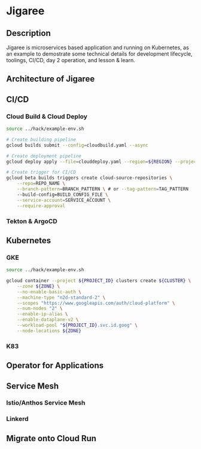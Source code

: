 # Jigaree

## Description

Jigaree is microservices based application and running on Kubernetes, as an example to demostrate some technical details for development lifecycle, toolings, CI/CD, day 2 operation, and lesson & learn. 

## Architecture of Jigaree


## CI/CD

### Cloud Build & Cloud Deploy

```bash
source ../hack/example-env.sh

# Create building pipeline
gcloud builds submit --config=cloudbuild.yaml --async

# Create deployment pipeline
gcloud deploy apply --file=clouddeploy.yaml --region=${REGION} --project=${PROJECT_ID} --async

# Create trigger for CI/CD
gcloud beta builds triggers create cloud-source-repositories \
    --repo=REPO_NAME \
    --branch-pattern=BRANCH_PATTERN \ # or --tag-pattern=TAG_PATTERN
    --build-config=BUILD_CONFIG_FILE \
    --service-account=SERVICE_ACCOUNT \
    --require-approval

```
### Tekton & ArgoCD

## Kubernetes

### GKE

```bash
source ../hack/example-env.sh

gcloud container --project ${PROJECT_ID} clusters create ${CLUSTER} \
    --zone ${ZONE} \
    --no-enable-basic-auth \
    --machine-type "n2d-standard-2" \
    --scopes "https://www.googleapis.com/auth/cloud-platform" \
    --num-nodes "2" \
    --enable-ip-alias \
    --enable-dataplane-v2 \
    --workload-pool "${PROJECT_ID}.svc.id.goog" \
    --node-locations ${ZONE}

```


### K83

## Operator for Applications

## Service Mesh

### Istio/Anthos Service Mesh

### Linkerd


## Migrate onto Cloud Run





